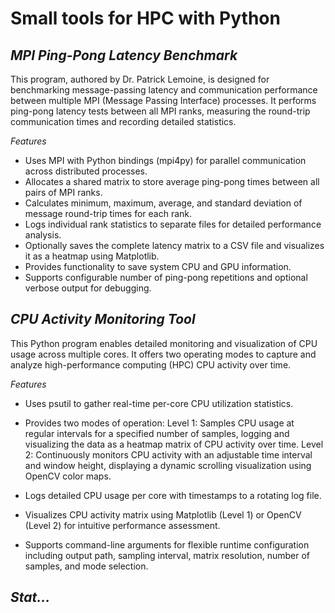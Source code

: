 # Small tools for HPC with Python

## *MPI Ping-Pong Latency Benchmark*

This program, authored by Dr. Patrick Lemoine, is designed for benchmarking message-passing latency and communication performance between multiple MPI (Message Passing Interface) processes. 
It performs ping-pong latency tests between all MPI ranks, measuring the round-trip communication times and recording detailed statistics.

*Features*

- Uses MPI with Python bindings (mpi4py) for parallel communication across distributed processes.
- Allocates a shared matrix to store average ping-pong times between all pairs of MPI ranks.
- Calculates minimum, maximum, average, and standard deviation of message round-trip times for each rank.
- Logs individual rank statistics to separate files for detailed performance analysis.
- Optionally saves the complete latency matrix to a CSV file and visualizes it as a heatmap using Matplotlib.
- Provides functionality to save system CPU and GPU information.
- Supports configurable number of ping-pong repetitions and optional verbose output for debugging.


## *CPU Activity Monitoring Tool*

This Python program enables detailed monitoring and visualization of CPU usage across multiple cores. 
It offers two operating modes to capture and analyze high-performance computing (HPC) CPU activity over time.

*Features*

- Uses psutil to gather real-time per-core CPU utilization statistics.
- Provides two modes of operation:
        Level 1: Samples CPU usage at regular intervals for a specified number of samples, logging and visualizing the data as a heatmap matrix of CPU activity over time.
        Level 2: Continuously monitors CPU activity with an adjustable time interval and window height, displaying a dynamic scrolling visualization using OpenCV color maps.

- Logs detailed CPU usage per core with timestamps to a rotating log file.
- Visualizes CPU activity matrix using Matplotlib (Level 1) or OpenCV (Level 2) for intuitive performance assessment.
- Supports command-line arguments for flexible runtime configuration including output path, sampling interval, matrix resolution, number of samples, and mode selection.

## *Stat...*

